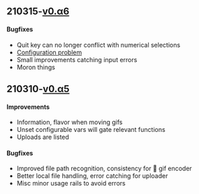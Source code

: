## 210315-[v0.α6]

#### Bugfixes
- Quit key can no longer conflict with numerical selections
- [Configuration problem](https://github.com/kees-/ads/issues/1)
- Small improvements catching input errors
- Moron things

## 210310-[v0.α5]

#### Improvements
- Information, flavor when moving gifs
- Unset configurable vars will gate relevant functions
- Uploads are listed

#### Bugfixes
- Improved file path recognition, consistency for 🔗 gif encoder
- Better local file handling, error catching for uploader
- Misc minor usage rails to avoid errors

[v0.α5]: https://github.com/kees-/ads/releases/tag/v0.%CE%B15
[v0.α6]: https://github.com/kees-/ads/releases/tag/v0.%CE%B16